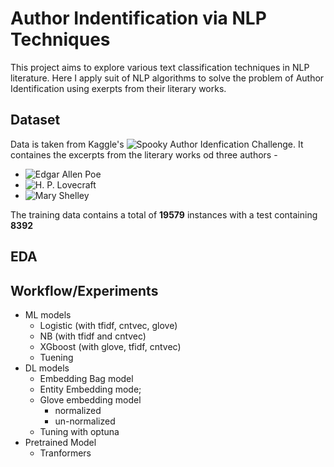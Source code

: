 # Author Indentification via NLP Techniques

This project aims to explore various text classification techniques in NLP literature. Here I apply suit of NLP algorithms to solve the problem of Author Identification using exerpts from their literary works. 

## Dataset

Data is taken from Kaggle's ![Spooky Author Idenfication Challenge](https://www.kaggle.com/c/spooky-author-identification/). It containes the excerpts from the literary works od three authors - 
  - ![Edgar Allen Poe](https://en.wikipedia.org/wiki/Edgar_Allan_Poe)
  - ![H. P. Lovecraft](https://en.wikipedia.org/wiki/H._P._Lovecraft)
  - ![Mary Shelley](https://en.wikipedia.org/wiki/Mary_Shelley)
 
The training data contains a total of **19579** instances with a test containing **8392**

## EDA

## Workflow/Experiments

- ML models
  - Logistic (with tfidf, cntvec, glove)
  - NB (with tfidf and cntvec)
  - XGboost (with glove, tfidf, cntvec)
  - Tuening
- DL models
  - Embedding Bag model
  - Entity Embedding mode;
  - Glove embedding model
    - normalized 
    - un-normalized 
  - Tuning with optuna
- Pretrained Model
  - Tranformers
